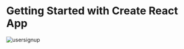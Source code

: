 # Getting Started with Create React App
![usersignup](https://user-images.githubusercontent.com/63940752/159688942-2bb98c03-8838-4c38-9773-751c7cdda9a8.PNG)

